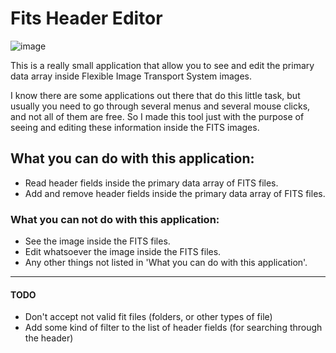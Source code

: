 # Fits Header Editor

![image](https://github.com/user-attachments/assets/61ad3094-3b5d-478d-9778-23964156ee86)


This is a really small application that allow you to see and edit the primary data array inside Flexible Image Transport System images.

I know there are some applications out there that do this little task, but usually you need to go through several menus and several mouse clicks, and not all of them are free. So I made this tool just with the purpose of seeing and editing these information inside the FITS images.

## What you can do with this application:

* Read header fields inside the primary data array of FITS files.
* Add and remove header fields inside the primary data array of FITS files.

### What you can not do with this application:

* See the image inside the FITS files.
* Edit whatsoever the image inside the FITS files.
* Any other things not listed in 'What you can do with this application'.

--------------

#### TODO
* Don't accept not valid fit files (folders, or other types of file)
* Add some kind of filter to the list of header fields (for searching through the header)
